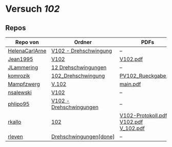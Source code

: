 # Versuch *102*

## Repos

|                Repo von                |                                                      Ordner                                                      |                                                                                                                                                                                            PDFs                                                                                                                                                                                            |
|----------------------------------------|------------------------------------------------------------------------------------------------------------------|--------------------------------------------------------------------------------------------------------------------------------------------------------------------------------------------------------------------------------------------------------------------------------------------------------------------------------------------------------------------------------------------|
|[HelenaCarlArne](../repo/HelenaCarlArne)|[V102 - Drehschwingung](https://github.com/HelenaCarlArne/ProtokolleAP/tree/master/V102%20-%20Drehschwingung)     |–                                                                                                                                                                                                                                                                                                                                                                                           |
|[Jean1995](../repo/Jean1995)            |[V102](https://github.com/Jean1995/Praktikum/tree/master/V102)                                                    |[V102.pdf](https://docs.google.com/viewer?url=https://raw.githubusercontent.com/Jean1995/Praktikum/master/Protokolle_Fertig/V102.pdf)                                                                                                                                                                                                                                                       |
|[JLammering](../repo/JLammering)        |[12 Drehschwingungen](https://github.com/JLammering/Physikalisches-Praktikum/tree/master/12%20Drehschwingungen)   |–                                                                                                                                                                                                                                                                                                                                                                                           |
|[komrozik](../repo/komrozik)            |[102_Drehschwingung](https://github.com/komrozik/AP2019/tree/master/102_Drehschwingung)                           |[PV102_Rueckgabe.pdf](https://docs.google.com/viewer?url=https://raw.githubusercontent.com/komrozik/AP2019/master/102_Drehschwingung/PV102_Rueckgabe.pdf)                                                                                                                                                                                                                                   |
|[Mampfzwerg](../repo/Mampfzwerg)        |[V.102](https://github.com/Mampfzwerg/Praktikum/tree/master/V.102)                                                |[main.pdf](https://docs.google.com/viewer?url=https://raw.githubusercontent.com/Mampfzwerg/Praktikum/master/V.102/latex-template/main.pdf)                                                                                                                                                                                                                                                  |
|[nsalewski](../repo/nsalewski)          |[V102](https://github.com/nsalewski/laboratory/tree/master/V102)                                                  |–                                                                                                                                                                                                                                                                                                                                                                                           |
|[phlipo95](../repo/phlipo95)            |[V102 - Drehschwingungen](https://github.com/phlipo95/AP-Praktikum/tree/master/V102%20-%20Drehschwingungen)       |–                                                                                                                                                                                                                                                                                                                                                                                           |
|[rkallo](../repo/rkallo)                |[102](https://github.com/rkallo/APWS1718/tree/master/102)                                                         |[V102-Protokoll.pdf](https://docs.google.com/viewer?url=https://raw.githubusercontent.com/rkallo/APWS1718/master/102/V102-Protokoll.pdf)<br/>[V102.pdf](https://docs.google.com/viewer?url=https://raw.githubusercontent.com/rkallo/APWS1718/master/102/V102.pdf)<br/>[V_102.pdf](https://docs.google.com/viewer?url=https://raw.githubusercontent.com/rkallo/APWS1718/master/102/V_102.pdf)|
|[rleven](../repo/rleven)                |[Drehschwingungen[done]](https://github.com/rleven/richard_joell_Praktikum/tree/master/Drehschwingungen%5Bdone%5D)|–                                                                                                                                                                                                                                                                                                                                                                                           |
